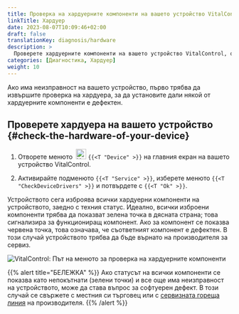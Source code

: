 ```yaml
---
title: Проверка на хардуерните компоненти на вашето устройство VitalControl
linkTitle: Хардуер
date: 2023-08-07T10:09:46+02:00
draft: false
translationKey: diagnosis/hardware
description: >
  Проверете хардуерните компоненти на вашето устройство VitalControl, особено ако подозирате хардуерен дефект.
categories: [Диагностика, Хардуер]
weight: 10
---
```

Ако има неизправност на вашето устройство, първо трябва да извършите проверка на хардуера, за да установите дали някой от хардуерните компоненти е дефектен.

## Проверете хардуера на вашето устройство {#check-the-hardware-of-your-device}

1. Отворете менюто &nbsp;<img src="/icons/device.svg" width="23" align="bottom" alt="Устройство" /> `{{<T "Device" >}}` на главния екран на вашето устройство VitalControl.

1. Активирайте подменюто `{{<T "Service" >}}`, изберете менюто `{{<T "CheckDeviceDrivers" >}}` и потвърдете с `{{<T "Ok" >}}`.

Устройството сега изброява всички хардуерни компоненти на устройството, заедно с техния статус. Идеално, всички изброени компоненти трябва да показват зелена точка в дясната страна; това сигнализира за функциониращ компонент. Ако за компонент се показва червена точка, това означава, че съответният компонент е дефектен. В този случай устройството трябва да бъде върнато на производителя за сервиз.

   ![VitalControl: Път на менюто за проверка на хардуерните компоненти](../images/device-check.png "Проверка на хардуера")

{{% alert title="БЕЛЕЖКА" %}}
Ако статусът на всички компоненти се показва като непокътнати (зелени точки) и все още има неизправност на устройството, може да става въпрос за софтуерен дефект. В този случай се свържете с местния си търговец или с [сервизната гореща линия](https://www.urbanonline.de/en/contact) на производителя.
{{% /alert %}}
